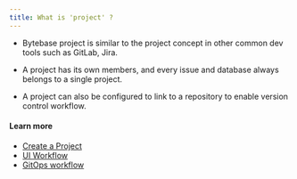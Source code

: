 ```yaml
---
title: What is 'project' ?
---
```


- Bytebase project is similar to the project concept in other common dev tools such as GitLab, Jira.

- A project has its own members, and every issue and database always belongs to a single project.

- A project can also be configured to link to a repository to enable version control workflow.

#### Learn more

- [Create a Project](https://www.bytebase.com/docs/get-started/step-by-step/create-a-project)
- [UI Workflow](https://www.bytebase.com/docs/change-database/change-workflow)
- [GitOps workflow](https://www.bytebase.com/docs/vcs-integration/enable-gitops-workflow)

